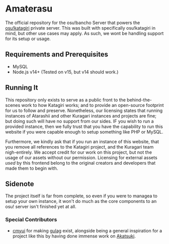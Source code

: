 # Amaterasu
The official repository for the osu!bancho Server that powers the [osu!katagiri](https://osu.katagiri.ml) private server. This was built with specifically osu!katagiri in mind, but other use cases may apply. As such, we wont be handling support for its setup or usage.

## Requirements and Prerequisites
* MySQL
* Node.js v14+ (Tested on v15, but v14 should work.)

## Running It
This repository only exists to serve as a public front to the behind-the-scenes work to how Katagiri works; and to provide an open-source footprint for us to follow and preserve. Nonetheless, our licensing states that running instances of Atarashii and other Kuragari instances and projects are fine; but doing such will have no support from our sides. IF you wish to run a provided instance, then we fully trust that you have the capability to run this website if you were capable enough to setup something like PHP or MySQL.

Furthermore, we kindly ask that if you run an instance of this website, that you remove all references to the Katagiri project, and the Kuragari team nigh-entirely. We accept credit for our work on this project, but not the usage of our assets without our permission. Licensing for external assets *used* by this frontend belong to the original creators and developers that made them to begin with.

## Sidenote
The project itself is far from complete, so even if you were to managea to setup your own instance, it won't do much as the core components to an osu! server isn't finished yet at all.

### Special Contributors
* [cmyui](https://github.com/cmyui) for making [gulag](https://github.com/cmyui/gulag) exist, alongside being a general inspiration for a project like this by having done immense work on [Akatsuki](https://akatsuki.pw).